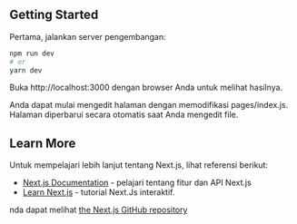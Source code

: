 ## Getting Started

Pertama, jalankan server pengembangan:

```bash
npm run dev
# or
yarn dev
```

Buka http://localhost:3000 dengan browser Anda untuk melihat hasilnya.

Anda dapat mulai mengedit halaman dengan memodifikasi pages/index.js. Halaman diperbarui secara otomatis saat Anda mengedit file.

## Learn More

Untuk mempelajari lebih lanjut tentang Next.js, lihat referensi berikut:

- [Next.js Documentation](https://nextjs.org/docs) - pelajari tentang fitur dan API Next.js
- [Learn Next.js](https://nextjs.org/learn) - tutorial Next.Js interaktif.

nda dapat melihat [the Next.js GitHub repository](https://github.com/vercel/next.js/)
